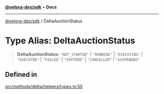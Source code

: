 [**@velora-dex/sdk**](../README.md) • **Docs**

***

[@velora-dex/sdk](../globals.md) / DeltaAuctionStatus

# Type Alias: DeltaAuctionStatus

> **DeltaAuctionStatus**: `"NOT_STARTED"` \| `"RUNNING"` \| `"EXECUTING"` \| `"EXECUTED"` \| `"FAILED"` \| `"EXPIRED"` \| `"CANCELLED"` \| `"SUSPENDED"`

## Defined in

[src/methods/delta/helpers/types.ts:55](https://github.com/VeloraDEX/sdk/blob/feat/extend_delta_orders_filtering/src/methods/delta/helpers/types.ts#L55)
